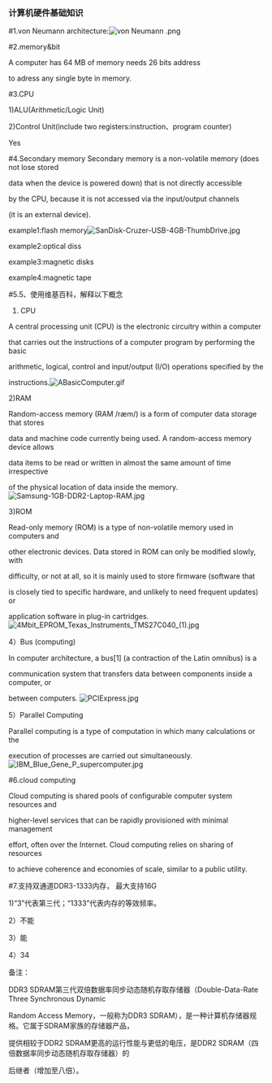 ### 计算机硬件基础知识
#1.von Neumann architecture:![von Neumann .png](https://github.com/bolonghuang/18342027/blob/gh-pages/images/von%20Neumann%20.png?raw=true) 

#2.memory&bit

A computer has 64 MB of memory needs 26 bits address

to adress any single byte in memory.

#3.CPU

1)ALU(Arithmetic/Logic Unit)  

2)Control Unit(include two registers:instruction、program counter)

 Yes

#4.Secondary memory 
Secondary memory is a non-volatile memory (does not lose stored

data when the device is powered down) that is not directly accessible 

by the CPU, because it is not accessed via the input/output channels

(it is an external device).

example1:flash memory![SanDisk-Cruzer-USB-4GB-ThumbDrive.jpg](https://github.com/bolonghuang/18342027/blob/gh-pages/images/SanDisk-Cruzer-USB-4GB-ThumbDrive.jpg?raw=true)

example2:optical diss

example3:magnetic disks

example4:magnetic tape

#5.5、使用维基百科，解释以下概念

1) CPU

A central processing unit (CPU) is the electronic circuitry within a computer 

that carries out the instructions of a computer program by performing the basic 

arithmetic, logical, control and input/output (I/O) operations specified by the 

instructions.![ABasicComputer.gif](https://github.com/bolonghuang/18342027/blob/gh-pages/images/ABasicComputer.gif?raw=true)

2)RAM

Random-access memory (RAM /ræm/) is a form of computer data storage that stores 

data and machine code currently being used. A random-access memory device allows 

data items to be read or written in almost the same amount of time irrespective 

of the physical location of data inside the memory. ![Samsung-1GB-DDR2-Laptop-RAM.jpg](https://github.com/bolonghuang/18342027/blob/gh-pages/images/Samsung-1GB-DDR2-Laptop-RAM.jpg?raw=true)

3)ROM

Read-only memory (ROM) is a type of non-volatile memory used in computers and 

other electronic devices.  Data stored in ROM can only be modified slowly, with 

difficulty, or not at all, so it is mainly used to store firmware (software that 

is closely tied to specific hardware, and unlikely to need frequent updates) or 

application software in plug-in cartridges. ![4Mbit_EPROM_Texas_Instruments_TMS27C040_(1).jpg](https://github.com/bolonghuang/18342027/blob/gh-pages/images/4Mbit_EPROM_Texas_Instruments_TMS27C040_(1).jpg?raw=true)

4）Bus (computing)

In computer architecture, a bus[1] (a contraction of the Latin omnibus) is a 

communication system that transfers data between components inside a computer, or 

between computers. ![PCIExpress.jpg](https://github.com/bolonghuang/18342027/blob/gh-pages/images/PCIExpress.jpg?raw=true)

5）Parallel Computing 

Parallel computing is a type of computation in which many calculations or the 

execution of processes are carried out simultaneously.![IBM_Blue_Gene_P_supercomputer.jpg](https://github.com/bolonghuang/18342027/blob/gh-pages/images/IBM_Blue_Gene_P_supercomputer.jpg?raw=true)

#6.cloud computing

Cloud computing is shared pools of configurable computer system resources and 

higher-level services that can be rapidly provisioned with minimal management 

effort, often over the Internet. Cloud computing relies on sharing of resources 

to achieve coherence and economies of scale, similar to a public utility. 


#7.支持双通道DDR3-1333内存， 最大支持16G

1)“3”代表第三代；“1333”代表内存的等效频率。

2）不能

3）能

4）34

备注：

DDR3 SDRAM第三代双倍数据率同步动态随机存取存储器（Double-Data-Rate Three Synchronous Dynamic 

Random Access Memory，一般称为DDR3 SDRAM），是一种计算机存储器规格。它属于SDRAM家族的存储器产品，

提供相较于DDR2 SDRAM更高的运行性能与更低的电压，是DDR2 SDRAM（四倍数据率同步动态随机存取存储器）的

后继者（增加至八倍）。 

